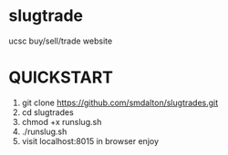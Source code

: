 # slugtrade
ucsc buy/sell/trade website
# QUICKSTART

1. git clone https://github.com/smdalton/slugtrades.git
2. cd slugtrades
3. chmod +x runslug.sh
4. ./runslug.sh
5. visit localhost:8015 in browser
enjoy
